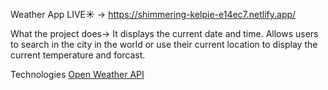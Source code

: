 Weather App
LIVE☀️ -> https://shimmering-kelpie-e14ec7.netlify.app/

What the project does-> It displays the current date and time. Allows users to search in the city in the world or use their current location to display the current temperature and forcast.

Technologies
[Open Weather API](https://openweathermap.org/api)
